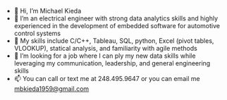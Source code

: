 - 👋 Hi, I’m Michael Kieda
- 👀 I’m an electrical engineer with strong data analytics skills and highly experienced in the development of embedded software for automotive control systems
- 🌱 My skills include C/C++, Tableau, SQL, python, Excel (pivot tables, VLOOKUP), statical analysis, and familiarity with agile methods
- 💞️ I’m looking for a job where I can ply my new data skills while leveraging my communication, leadership, and general engineering skills
- 📫 You can call or text me at 248.495.9647 or you can email me mbkieda1959@gmail.com

<!---
mbkieda/mbkieda is a ✨ special ✨ repository because its `README.md` (this file) appears on your GitHub profile.
You can click the Preview link to take a look at your changes.
--->
